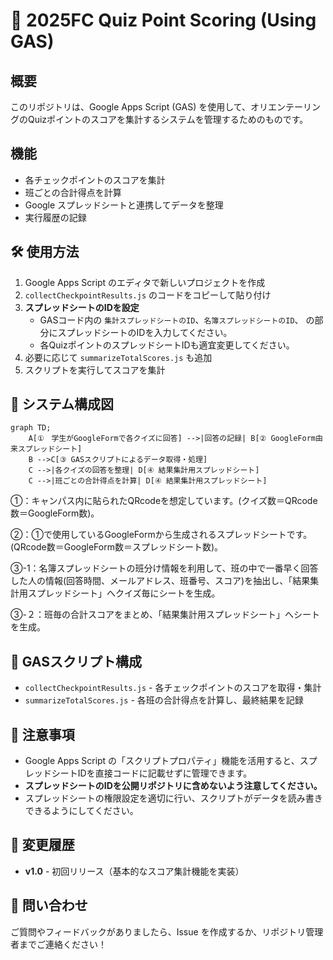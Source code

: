 # 🚀 2025FC Quiz Point Scoring (Using GAS)

##  概要
このリポジトリは、Google Apps Script (GAS) を使用して、オリエンテーリングのQuizポイントのスコアを集計するシステムを管理するためのものです。

##  機能
- 各チェックポイントのスコアを集計
- 班ごとの合計得点を計算
- Google スプレッドシートと連携してデータを整理
- 実行履歴の記録

## 🛠 使用方法
1. Google Apps Script のエディタで新しいプロジェクトを作成
2. `collectCheckpointResults.js` のコードをコピーして貼り付け
3. **スプレッドシートのIDを設定**
   - GASコード内の `集計スプレッドシートのID`、`名簿スプレッドシートのID`、 の部分にスプレッドシートのIDを入力してください。
   - 各QuizポイントのスプレッドシートIDも適宜変更してください。
4. 必要に応じて `summarizeTotalScores.js` も追加
5. スクリプトを実行してスコアを集計

## 🚀 システム構成図

```mermaid
graph TD;
    A[①　学生がGoogleFormで各クイズに回答] -->|回答の記録| B[② GoogleForm由来スプレッドシート]
    B -->C[③ GASスクリプトによるデータ取得・処理]
    C -->|各クイズの回答を整理| D[④ 結果集計用スプレッドシート]
    C -->|班ごとの合計得点を計算| D[④ 結果集計用スプレッドシート]
```

①：キャンパス内に貼られたQRcodeを想定しています。(クイズ数＝QRcode数＝GoogleForm数)。

②：①で使用しているGoogleFormから生成されるスプレッドシートです。(QRcode数＝GoogleForm数＝スプレッドシート数)。

③-1：名簿スプレッドシートの班分け情報を利用して、班の中で一番早く回答した人の情報(回答時間、メールアドレス、班番号、スコア)を抽出し、「結果集計用スプレッドシート」へクイズ毎にシートを生成。

③-２：班毎の合計スコアをまとめ、「結果集計用スプレッドシート」へシートを生成。

## 📂 GASスクリプト構成
- `collectCheckpointResults.js` - 各チェックポイントのスコアを取得・集計
- `summarizeTotalScores.js` - 各班の合計得点を計算し、最終結果を記録

## 📝 注意事項
- Google Apps Script の「スクリプトプロパティ」機能を活用すると、スプレッドシートIDを直接コードに記載せずに管理できます。
- **スプレッドシートのIDを公開リポジトリに含めないよう注意してください。**
- スプレッドシートの権限設定を適切に行い、スクリプトがデータを読み書きできるようにしてください。

## 📢 変更履歴
- **v1.0** - 初回リリース（基本的なスコア集計機能を実装）

## 📧 問い合わせ
ご質問やフィードバックがありましたら、Issue を作成するか、リポジトリ管理者までご連絡ください！

